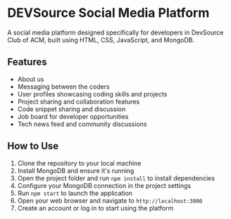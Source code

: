 # DEVSource Social Media Platform

A social media platform designed specifically for developers in DevSource Club of ACM, built using HTML, CSS, JavaScript, and MongoDB.

## Features
- About us
- Messaging between the coders
- User profiles showcasing coding skills and projects
- Project sharing and collaboration features
- Code snippet sharing and discussion
- Job board for developer opportunities
- Tech news feed and community discussions

## How to Use

1. Clone the repository to your local machine
2. Install MongoDB and ensure it's running
3. Open the project folder and run `npm install` to install dependencies
4. Configure your MongoDB connection in the project settings
5. Run `npm start` to launch the application
6. Open your web browser and navigate to `http://localhost:3000`
7. Create an account or log in to start using the platform
